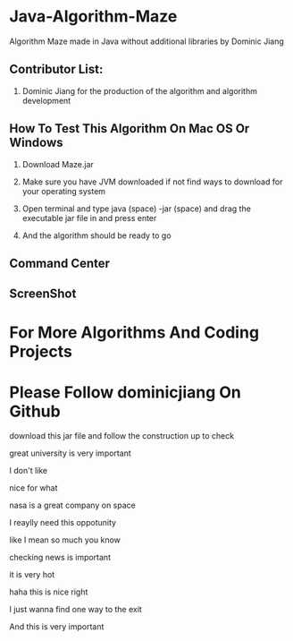 # Java-Algorithm-Maze

Algorithm Maze made in Java without additional libraries by Dominic Jiang

## Contributor List:

1. Dominic Jiang for the production of the algorithm and algorithm development

## How To Test This Algorithm On Mac OS Or Windows

1. Download Maze.jar 

2. Make sure you have JVM downloaded if not find ways to download for your operating system

3. Open terminal and type java (space) -jar (space) and drag the executable jar file in and press enter 


4. And the algorithm should be ready to go


## Command Center


## ScreenShot


# For More Algorithms And Coding Projects
# Please Follow dominicjiang On Github

download this jar file and follow the construction up to check

great university is very important

I don't like

nice for what

nasa is a great company on space

I reaylly need this oppotunity


like I mean so much you know

checking news is important

it is very hot

haha this is nice right

I just wanna find one way to the exit

And this is very important
